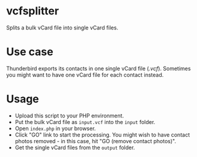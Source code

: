 # vcfsplitter
Splits a bulk vCard file into single vCard files.

# Use case
Thunderbird exports its contacts in one single vCard file (*.vcf*). Sometimes you might want to have one vCard file for each contact instead.

# Usage
- Upload this script to your PHP environment.
- Put the bulk vCard file as `input.vcf` into the `input` folder.
- Open `index.php` in your browser.
- Click "GO" link to start the processing. You might wish to have contact photos removed - in this case, hit "GO (remove contact photos)".
- Get the single vCard files from the `output` folder.
